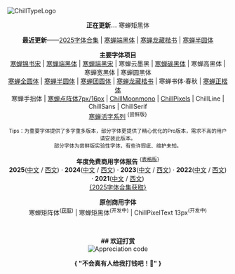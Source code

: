 ![ChillTypeLogo](https://github.com/Warren2060/Warren2060/assets/87366329/01853e09-95ae-4670-b7df-39c52d23d12a)

 **<p align="center">正在更新...** 寒蝉矩黑体
 **<p align="center">最近更新**——[2025字体合集](https://github.com/Warren2060/FreeFontCollection) | [寒蝉端黑体](https://github.com/Warren2060/ChillDuanSans) | [寒蝉龙藏楷书](https://github.com/Warren2060/ChillCalligraphy) | [寒蝉半圆体](https://github.com/Warren2060/ChillRound) 
 **<p align="center">主要字体项目** <br>
[寒蝉锦书宋](https://github.com/Warren2060/ChillJinshuSong) | [寒蝉端黑体](https://github.com/Warren2060/ChillDuanSans) | [寒蝉端黑宋](https://github.com/Warren2060/ChillDuanHeiSong) | 寒蝉云墨黑 | [寒蝉碳黑体](https://github.com/Warren2060/ChillTanHei) | 寒蝉高黑体 | 寒蝉宽黑体 | 寒蝉圆黑体 <br>
[寒蝉全圆体](https://github.com/Warren2060/Chill-Round) | [寒蝉半圆体](https://github.com/Warren2060/ChillRound) | [寒蝉团圆体](https://github.com/Warren2060/ChillReunion) | [寒蝉龙藏楷书](https://github.com/Warren2060/ChillCalligraphy) | 寒蝉书体·春秋 | [寒蝉正楷体](https://github.com/Warren2060/Chillkai) <br>
寒蝉手拙体 | [寒蝉点阵体7px/16px](https://github.com/Warren2060/ChillBitmap) | [ChillMoonmono](https://github.com/Warren2060/ChillMoonmono)  | [ChillPixels](https://github.com/Warren2060/Chill-Pixels) | ChillLine | ChillSans | ChillSerif <br>
[寒蝉活字系列](https://github.com/Warren2060/ChillMovableType) <sup>{尝鲜版}<br>

<p align="center"><sup>Tips：为重要字体提供了多字重多版本，部分字体更提供了精心优化的Pro版本，需求不高的用户请安装此版本。<br>
  部分字体为尝鲜版实验性字体，有些许瑕疵、维护未知。

**<p align="center">年度免费商用字体报告**     <sup>{[表格版](https://docs.qq.com/sheet/DV1RBT2pOWE1pS2VU?tab=pokr3q)}</sup><br> 
**2025**([中文](https://www.zcool.com.cn/article/ZMTY0ODgyNA==.html) / [西文](https://www.zcool.com.cn/article/ZMTY0ODgyOA==.html)) · **2024**([中文](https://www.zcool.com.cn/article/ZMTYwNTA2NA==.html) / [西文](https://www.zcool.com.cn/article/ZMTYwNTA3Ng==.html)) · **2023**([中文](https://www.zcool.com.cn/article/ZMTUxMzA2OA==.html) / [西文](https://www.zcool.com.cn/article/ZMTUxMzA3Ng==.html)) · **2022**([中文](https://www.zcool.com.cn/article/ZMTM3OTE3Mg==.html) / [西文](https://www.zcool.com.cn/article/ZMTM3NzczNg==.html)) · **2021**([中文](https://www.zcool.com.cn/article/ZNzYxNTg4.html) / [西文](https://www.zcool.com.cn/article/ZNzcwMzcy.html)) <br>
[{2025字体合集获取}](https://github.com/Warren2060/FreeFontCollection)<br>

 **<p align="center">原创商用字体** <br>
 寒蝉矩阵体<sup>([获取](https://www.xiaohongshu.com/goods-detail/64d735aa637f13000159ad4a?xhsshare=CopyLink&appuid=5572c26041a2b31846b4c4d1&apptime=1700279429))</sup> | 寒蝉矩黑体<sup>(开发中)</sup> | ChillPixelText 13px<sup>(开发中)</sup>

<br>

**<p align="center">## 欢迎打赏** <br>
![Appreciation code](https://github.com/user-attachments/assets/0c77a55a-3957-4dff-9421-a9994c01d003)
**<p align="center">{    "不会真有人给我打钱吧！🐶"    }**
